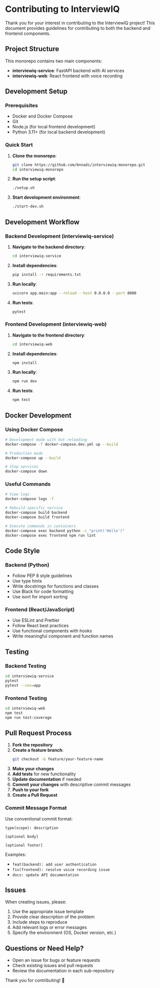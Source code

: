 # Contributing to InterviewIQ

Thank you for your interest in contributing to the InterviewIQ project! This document provides guidelines for contributing to both the backend and frontend components.

## Project Structure

This monorepo contains two main components:

- **interviewiq-service**: FastAPI backend with AI services
- **interviewiq-web**: React frontend with voice recording

## Development Setup

### Prerequisites

- Docker and Docker Compose
- Git
- Node.js (for local frontend development)
- Python 3.11+ (for local backend development)

### Quick Start

1. **Clone the monorepo**:
   ```bash
   git clone https://github.com/bnnadi/interviewiq-monorepo.git
   cd interviewiq-monorepo
   ```

2. **Run the setup script**:
   ```bash
   ./setup.sh
   ```

3. **Start development environment**:
   ```bash
   ./start-dev.sh
   ```

## Development Workflow

### Backend Development (interviewiq-service)

1. **Navigate to the backend directory**:
   ```bash
   cd interviewiq-service
   ```

2. **Install dependencies**:
   ```bash
   pip install -r requirements.txt
   ```

3. **Run locally**:
   ```bash
   uvicorn app.main:app --reload --host 0.0.0.0 --port 8000
   ```

4. **Run tests**:
   ```bash
   pytest
   ```

### Frontend Development (interviewiq-web)

1. **Navigate to the frontend directory**:
   ```bash
   cd interviewiq-web
   ```

2. **Install dependencies**:
   ```bash
   npm install
   ```

3. **Run locally**:
   ```bash
   npm run dev
   ```

4. **Run tests**:
   ```bash
   npm test
   ```

## Docker Development

### Using Docker Compose

```bash
# Development mode with hot reloading
docker-compose -f docker-compose.dev.yml up --build

# Production mode
docker-compose up --build

# Stop services
docker-compose down
```

### Useful Commands

```bash
# View logs
docker-compose logs -f

# Rebuild specific service
docker-compose build backend
docker-compose build frontend

# Execute commands in containers
docker-compose exec backend python -c "print('Hello')"
docker-compose exec frontend npm run lint
```

## Code Style

### Backend (Python)

- Follow PEP 8 style guidelines
- Use type hints
- Write docstrings for functions and classes
- Use Black for code formatting
- Use isort for import sorting

### Frontend (React/JavaScript)

- Use ESLint and Prettier
- Follow React best practices
- Use functional components with hooks
- Write meaningful component and function names

## Testing

### Backend Testing

```bash
cd interviewiq-service
pytest
pytest --cov=app
```

### Frontend Testing

```bash
cd interviewiq-web
npm test
npm run test:coverage
```

## Pull Request Process

1. **Fork the repository**
2. **Create a feature branch**:
   ```bash
   git checkout -b feature/your-feature-name
   ```
3. **Make your changes**
4. **Add tests** for new functionality
5. **Update documentation** if needed
6. **Commit your changes** with descriptive commit messages
7. **Push to your fork**
8. **Create a Pull Request**

### Commit Message Format

Use conventional commit format:

```
type(scope): description

[optional body]

[optional footer]
```

Examples:
- `feat(backend): add user authentication`
- `fix(frontend): resolve voice recording issue`
- `docs: update API documentation`

## Issues

When creating issues, please:

1. Use the appropriate issue template
2. Provide clear description of the problem
3. Include steps to reproduce
4. Add relevant logs or error messages
5. Specify the environment (OS, Docker version, etc.)

## Questions or Need Help?

- Open an issue for bugs or feature requests
- Check existing issues and pull requests
- Review the documentation in each sub-repository

Thank you for contributing! 🚀 